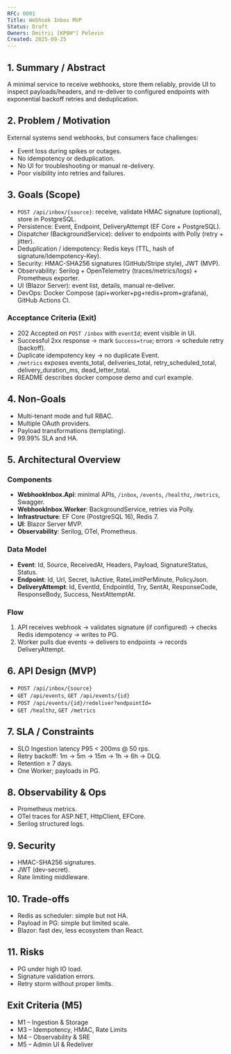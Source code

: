 ```yaml
---
RFC: 0001
Title: Webhook Inbox MVP
Status: Draft
Owners: Dmitrii [KP0H™] Pelevin
Created: 2025-09-25
---
```


## 1. Summary / Abstract
A minimal service to receive webhooks, store them reliably, provide UI to inspect payloads/headers, and re-deliver to configured endpoints with exponential backoff retries and deduplication.

## 2. Problem / Motivation
External systems send webhooks, but consumers face challenges:
- Event loss during spikes or outages.
- No idempotency or deduplication.
- No UI for troubleshooting or manual re-delivery.
- Poor visibility into retries and failures.

## 3. Goals (Scope)
- `POST /api/inbox/{source}`: receive, validate HMAC signature (optional), store in PostgreSQL.
- Persistence: Event, Endpoint, DeliveryAttempt (EF Core + PostgreSQL).
- Dispatcher (BackgroundService): deliver to endpoints with Polly (retry + jitter).
- Deduplication / idempotency: Redis keys (TTL, hash of signature/Idempotency-Key).
- Security: HMAC-SHA256 signatures (GitHub/Stripe style), JWT (MVP).
- Observability: Serilog + OpenTelemetry (traces/metrics/logs) + Prometheus exporter.
- UI (Blazor Server): event list, details, manual re-deliver.
- DevOps: Docker Compose (api+worker+pg+redis+prom+grafana), GitHub Actions CI.

### Acceptance Criteria (Exit)
- 202 Accepted on `POST /inbox` with `eventId`; event visible in UI.
- Successful 2xx response → mark `Success=true`; errors → schedule retry (backoff).
- Duplicate idempotency key → no duplicate Event.
- `/metrics` exposes events_total, deliveries_total, retry_scheduled_total, delivery_duration_ms, dead_letter_total.
- README describes docker compose demo and curl example.

## 4. Non-Goals
- Multi-tenant mode and full RBAC.
- Multiple OAuth providers.
- Payload transformations (templating).
- 99.99% SLA and HA.

## 5. Architectural Overview
### Components
- **WebhookInbox.Api**: minimal APIs, `/inbox`, `/events`, `/healthz`, `/metrics`, Swagger.
- **WebhookInbox.Worker**: BackgroundService, retries via Polly.
- **Infrastructure**: EF Core (PostgreSQL 16), Redis 7.
- **UI**: Blazor Server MVP.
- **Observability**: Serilog, OTel, Prometheus.

### Data Model
- **Event**: Id, Source, ReceivedAt, Headers, Payload, SignatureStatus, Status.
- **Endpoint**: Id, Url, Secret, IsActive, RateLimitPerMinute, PolicyJson.
- **DeliveryAttempt**: Id, EventId, EndpointId, Try, SentAt, ResponseCode, ResponseBody, Success, NextAttemptAt.

### Flow
1. API receives webhook → validates signature (if configured) → checks Redis idempotency → writes to PG.
2. Worker pulls due events → delivers to endpoints → records DeliveryAttempt.

## 6. API Design (MVP)
- `POST /api/inbox/{source}`
- `GET /api/events`, `GET /api/events/{id}`
- `POST /api/events/{id}/redeliver?endpointId=`
- `GET /healthz`, `GET /metrics`

## 7. SLA / Constraints
- SLO Ingestion latency P95 < 200ms @ 50 rps.
- Retry backoff: 1m → 5m → 15m → 1h → 6h → DLQ.
- Retention ≥ 7 days.
- One Worker; payloads in PG.

## 8. Observability & Ops
- Prometheus metrics.
- OTel traces for ASP.NET, HttpClient, EFCore.
- Serilog structured logs.

## 9. Security
- HMAC-SHA256 signatures.
- JWT (dev-secret).
- Rate limiting middleware.

## 10. Trade-offs
- Redis as scheduler: simple but not HA.
- Payload in PG: simple but limited scale.
- Blazor: fast dev, less ecosystem than React.

## 11. Risks
- PG under high IO load.
- Signature validation errors.
- Retry storm without proper limits.

## Exit Criteria (M5)
- M1 – Ingestion & Storage
- M3 – Idempotency, HMAC, Rate Limits
- M4 – Observability & SRE
- M5 – Admin UI & Redeliver
